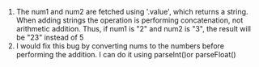 1. The num1 and num2 are fetched using '.value', which returns a string. When adding strings the operation is performing concatenation, not arithmetic addition. Thus, if num1 is "2" and num2 is "3", the result will be "23" instead of 5
2. I would fix this bug by converting nums to the numbers before performing the addition. I can do it using parseInt()or parseFloat()